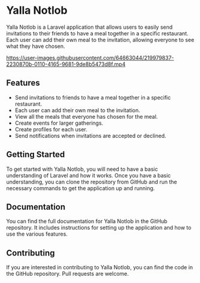 # Yalla Notlob

Yalla Notlob is a Laravel application that allows users to easily send invitations to their friends to have a meal together in a specific restaurant. Each user can add their own meal to the invitation, allowing everyone to see what they have chosen.


https://user-images.githubusercontent.com/64663044/219979837-2230870b-0110-4165-9681-9de8b5473d8f.mp4


## Features

- Send invitations to friends to have a meal together in a specific restaurant.
- Each user can add their own meal to the invitation.
- View all the meals that everyone has chosen for the meal.
- Create events for larger gatherings.
- Create profiles for each user.
- Send notifications when invitations are accepted or declined.

## Getting Started

To get started with Yalla Notlob, you will need to have a basic understanding of Laravel and how it works. Once you have a basic understanding, you can clone the repository from GitHub and run the necessary commands to get the application up and running.

## Documentation

You can find the full documentation for Yalla Notlob in the GitHub repository. It includes instructions for setting up the application and how to use the various features.

## Contributing

If you are interested in contributing to Yalla Notlob, you can find the code in the GitHub repository. Pull requests are welcome.
